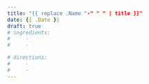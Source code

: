 ```yaml
---
title: "{{ replace .Name "-" " " | title }}"
date: {{ .Date }}
draft: true
# ingredients:
#     -
#     -

# directions:
#     -
#     -
---
```

